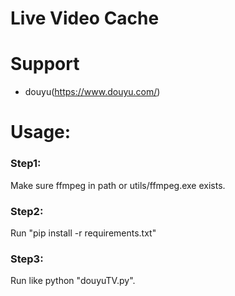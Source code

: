 # Live Video Cache

# Support
- douyu(https://www.douyu.com/)

# Usage:
### Step1:
Make sure ffmpeg in path or utils/ffmpeg.exe exists.
### Step2:
Run "pip install -r requirements.txt"
### Step3:
Run like python "douyuTV.py".